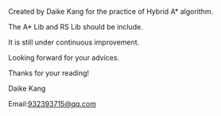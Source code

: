 Created by Daike Kang for the practice of Hybrid A* algorithm.

The A* Lib and RS Lib should be include.

It is still under continuous improvement.

Looking forward for your advices.

Thanks for your reading!

Daike Kang

Email:932393715@qq.com
